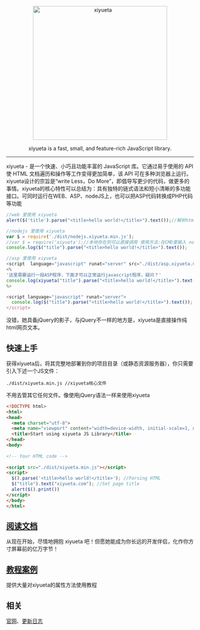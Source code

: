 <p align=center>
  <a href="http://www.xiyueta.com">
    <img src="http://www.xiyueta.com/images/logo-2.png" alt="xiyueta" width="360">
  </a>
</p>
<p align=center>
  xiyueta is a fast, small, and feature-rich JavaScript library.
</p>


---

xiyueta - 是一个快速、小巧且功能丰富的 JavaScript 库。它通过易于使用的 API 使 HTML 文档遍历和操作等工作变得更加简单，该 API 可在多种浏览器上运行。xiyueta设计的宗旨是“write Less，Do More”，即倡导写更少的代码，做更多的事情。xiyueta的核心特性可以总结为：具有独特的链式语法和短小清晰的多功能接口。可同时运行在WEB、ASP、nodeJS上，也可以把ASP代码转换成PHP代码等功能




```js
//web 里使用 xiyueta
alert($('title').parse("<title>hello world!</title>").text());//解析html并获得网页标题
```


```js
//nodejs 里使用 xiyueta
var $ = require('./dist/nodejs.xiyueta.min.js');
//var $ = require('xiyueta');//本地存在则可以直接调用 使用方法:在CMD里输入 node demo.nodejs版.js
console.log($("title").parse("<title>hello world!</title>").text());                        
```


```js
//asp 里使用 xiyueta
<script  language="javascript" runat="server" src="./dist/asp.xiyueta.min.js"></script> 
<%
'这里需要运行一段ASP程序，下面才可以正常运行javascript程序，疑问？'
console.log(xiyueta("title").parse("<title>hello world!</title>").text()) 'ASP里不可以用 $ 直接用 xiyueta代替
%>

<script language="javascript" runat="server">
  console.log($("title").parse("<title>hello world!</title>").text()); \/\/上面要运行一段ASP程序，这里才不会报错，因为要用到ASP程序里的response.write输出函数
</script>
```


没错，她具备jQuery的影子，与jQuery不一样的地方是，xiyueta是直接操作纯html网页文本。


## 快速上手

获得xiyueta后，将其完整地部署到你的项目目录（或静态资源服务器），你只需要引入下述一个JS文件：

```
./dist/xiyueta.min.js //xiyueta核心文件
```

不用去管其它任何文件。像使用jQuery语法一样来使用xiyueta

```html
<!DOCTYPE html>
<html>
<head>
  <meta charset="utf-8">
  <meta name="viewport" content="width=device-width, initial-scale=1, maximum-scale=1">
  <title>Start using xiyueta JS Library</title>
</head>
<body>
 
<!-- Your HTML code -->
 
<script src="./dist/xiyueta.min.js"></script>
<script>
  $().parse('<title>hello world!</title>'); //Parsing HTML
  $("title").text("xiyueta.com"); //Set page title
  alert($().print())
</script> 
</body>
</html>
```

## [阅读文档](http://www.xiyueta.com/doc/)
从现在开始，尽情地拥抱 xiyueta 吧！但愿她能成为你长远的开发伴侣，化作你方寸屏幕前的亿万字节！

## [教程案例](http://www.xiyueta.com/demo/)
提供大量对xiyueta的属性方法使用教程

## 相关
[官网](http://www.xiyueta.com/)、[更新日志](http://www.xiyueta.com/doc/changelog.asp)